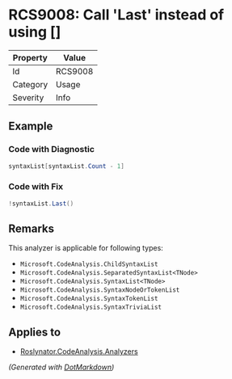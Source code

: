 # RCS9008: Call 'Last' instead of using \[\]

| Property | Value   |
| -------- | ------- |
| Id       | RCS9008 |
| Category | Usage   |
| Severity | Info    |

## Example

### Code with Diagnostic

```csharp
syntaxList[syntaxList.Count - 1]
```

### Code with Fix

```csharp
!syntaxList.Last()
```

## Remarks

This analyzer is applicable for following types:
* `Microsoft.CodeAnalysis.ChildSyntaxList`
* `Microsoft.CodeAnalysis.SeparatedSyntaxList<TNode>`
* `Microsoft.CodeAnalysis.SyntaxList<TNode>`
* `Microsoft.CodeAnalysis.SyntaxNodeOrTokenList`
* `Microsoft.CodeAnalysis.SyntaxTokenList`
* `Microsoft.CodeAnalysis.SyntaxTriviaList`

## Applies to

* [Roslynator.CodeAnalysis.Analyzers](https://www.nuget.org/packages/Roslynator.CodeAnalysis.Analyzers)


*\(Generated with [DotMarkdown](http://github.com/JosefPihrt/DotMarkdown)\)*